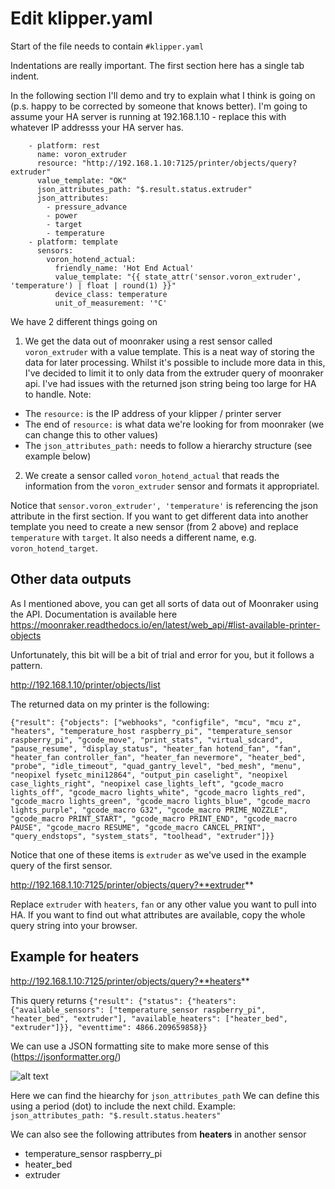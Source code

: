 # Edit klipper.yaml

Start of the file needs to contain
`#klipper.yaml`

Indentations are really important. The first section here has a single tab indent.

In the following section I'll demo and try to explain what I think is going on (p.s. happy to be corrected by someone that knows better).
I'm going to assume your HA server is running at 192.168.1.10 - replace this with whatever IP addresss your HA server has.

```
    - platform: rest
      name: voron_extruder
      resource: "http://192.168.1.10:7125/printer/objects/query?extruder"
      value_template: "OK"
      json_attributes_path: "$.result.status.extruder"
      json_attributes:
        - pressure_advance
        - power
        - target
        - temperature
    - platform: template
      sensors:
        voron_hotend_actual:
          friendly_name: 'Hot End Actual'
          value_template: "{{ state_attr('sensor.voron_extruder', 'temperature') | float | round(1) }}"
          device_class: temperature
          unit_of_measurement: '°C'
```
We have 2 different things going on
1) We get the data out of moonraker using a rest sensor called `voron_extruder` with a value template. This is a neat way of storing the data for later processing. Whilst it's possible to include more data in this, I've decided to limit it to only data from the extruder query of moonraker api. I've had issues with the returned json string being too large for HA to handle. Note:
* The `resource:` is the IP address of your klipper / printer server
* The end of `resource:` is what data we're looking for from moonraker (we can change this to other values)
* The `json_attributes_path:` needs to follow a hierarchy structure (see example below)
2) We create a sensor called `voron_hotend_actual` that reads the information from the `voron_extruder` sensor and formats it appropriatel. 
 
Notice that `sensor.voron_extruder', 'temperature'` is referencing the json attribute in the first section. If you want to get different data into another template you need to create a new sensor (from 2 above) and replace `temperature` with `target`. It also needs a different name, e.g. `voron_hotend_target`.

## Other data outputs

As I mentioned above, you can get all sorts of data out of Moonraker using the API. Documentation is available here https://moonraker.readthedocs.io/en/latest/web_api/#list-available-printer-objects

Unfortunately, this bit will be a bit of trial and error for you, but it follows a pattern.

http://192.168.1.10/printer/objects/list

The returned data on my printer is the following:

```{"result": {"objects": ["webhooks", "configfile", "mcu", "mcu z", "heaters", "temperature_host raspberry_pi", "temperature_sensor raspberry_pi", "gcode_move", "print_stats", "virtual_sdcard", "pause_resume", "display_status", "heater_fan hotend_fan", "fan", "heater_fan controller_fan", "heater_fan nevermore", "heater_bed", "probe", "idle_timeout", "quad_gantry_level", "bed_mesh", "menu", "neopixel fysetc_mini12864", "output_pin caselight", "neopixel case_lights_right", "neopixel case_lights_left", "gcode_macro lights_off", "gcode_macro lights_white", "gcode_macro lights_red", "gcode_macro lights_green", "gcode_macro lights_blue", "gcode_macro lights_purple", "gcode_macro G32", "gcode_macro PRIME_NOZZLE", "gcode_macro PRINT_START", "gcode_macro PRINT_END", "gcode_macro PAUSE", "gcode_macro RESUME", "gcode_macro CANCEL_PRINT", "query_endstops", "system_stats", "toolhead", "extruder"]}}```

Notice that one of these items is `extruder` as we've used in the example query of the first sensor.

http://192.168.1.10:7125/printer/objects/query?**extruder**

Replace `extruder` with `heaters`, `fan` or any other value you want to pull into HA. 
If you want to find out what attributes are available, copy the whole query string into your browser.

## Example for heaters

http://192.168.1.10:7125/printer/objects/query?**heaters**

This query returns
```{"result": {"status": {"heaters": {"available_sensors": ["temperature_sensor raspberry_pi", "heater_bed", "extruder"], "available_heaters": ["heater_bed", "extruder"]}}, "eventtime": 4866.209659858}}```

We can use a JSON formatting site to make more sense of this (https://jsonformatter.org/)

![alt text](https://github.com/mjdyson/klipper-into-homeassistant/blob/main/images//formatted_json.png?raw=true)

Here we can find the hiearchy for `json_attributes_path` 
We can define this using a period (dot) to include the next child.
Example: `json_attributes_path: "$.result.status.heaters"`

We can also see the following attributes from **heaters** in another sensor
* temperature_sensor raspberry_pi
* heater_bed
* extruder
